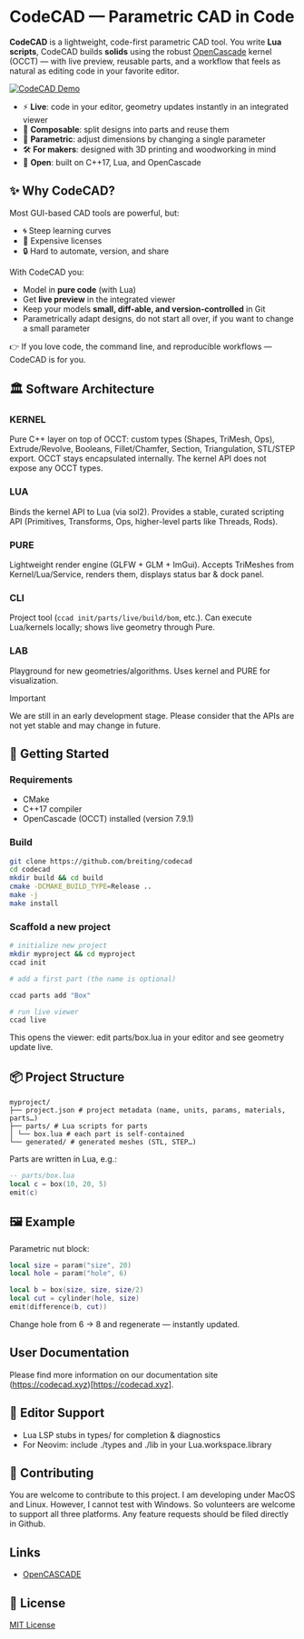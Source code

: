 # CodeCAD — Parametric CAD in Code

**CodeCAD** is a lightweight, code-first parametric CAD tool.
You write **Lua scripts**, CodeCAD builds **solids** using the robust [OpenCascade](https://www.opencascade.com/) kernel (OCCT) — with live preview, reusable parts, and a workflow that feels as natural as editing code in your favorite editor.

[![CodeCAD Demo](https://img.youtube.com/vi/xyIz4Y3gc14/hqdefault.jpg)](https://www.youtube.com/watch?v=xyIz4Y3gc14)

- ⚡ **Live**: code in your editor, geometry updates instantly in an integrated viewer
- 🧩 **Composable**: split designs into parts and reuse them
- 📐 **Parametric**: adjust dimensions by changing a single parameter
- 🛠 **For makers**: designed with 3D printing and woodworking in mind
- 🌱 **Open**: built on C++17, Lua, and OpenCascade

## ✨ Why CodeCAD?

Most GUI-based CAD tools are powerful, but:

- 🌀 Steep learning curves
- 💸 Expensive licenses
- 🔒 Hard to automate, version, and share

With CodeCAD you:

- Model in **pure code** (with Lua)
- Get **live preview** in the integrated viewer
- Keep your models **small, diff-able, and version-controlled** in Git
- Parametrically adapt designs, do not start all over, if you want to change a small parameter

👉 If you love code, the command line, and reproducible workflows — CodeCAD is for you.

## 🏛 Software Architecture

### KERNEL

Pure C++ layer on top of OCCT: custom types (Shapes, TriMesh, Ops), Extrude/Revolve, Booleans, Fillet/Chamfer, Section, Triangulation, STL/STEP export. OCCT stays encapsulated internally. The kernel API does not expose any OCCT types.

### LUA

Binds the kernel API to Lua (via sol2). Provides a stable, curated scripting API (Primitives, Transforms, Ops, higher-level parts like Threads, Rods).

### PURE

Lightweight render engine (GLFW + GLM + ImGui). Accepts TriMeshes from Kernel/Lua/Service, renders them, displays status bar & dock panel.

### CLI

Project tool (`ccad init/parts/live/build/bom`, etc.). Can execute Lua/kernels locally; shows live geometry through Pure.

### LAB

Playground for new geometries/algorithms. Uses kernel and PURE for visualization.

> [!IMPORTANT]
> We are still in an early development stage. Please consider that the APIs are not yet stable and may change in future.

## 🚀 Getting Started

### Requirements

- CMake
- C++17 compiler
- OpenCascade (OCCT) installed (version 7.9.1)

### Build

```bash
git clone https://github.com/breiting/codecad
cd codecad
mkdir build && cd build
cmake -DCMAKE_BUILD_TYPE=Release ..
make -j
make install
```

### Scaffold a new project

```bash
# initialize new project
mkdir myproject && cd myproject
ccad init

# add a first part (the name is optional)

ccad parts add "Box"

# run live viewer
ccad live
```

This opens the viewer: edit parts/box.lua in your editor and see geometry update live.

## 📦 Project Structure

```text
myproject/
├── project.json # project metadata (name, units, params, materials, parts…)
├── parts/ # Lua scripts for parts
│ └── box.lua # each part is self-contained
└── generated/ # generated meshes (STL, STEP…)
```

Parts are written in Lua, e.g.:

```lua
-- parts/box.lua
local c = box(10, 20, 5)
emit(c)
```

## 🖼 Example

Parametric nut block:

```lua
local size = param("size", 20)
local hole = param("hole", 6)

local b = box(size, size, size/2)
local cut = cylinder(hole, size)
emit(difference(b, cut))
```

Change hole from 6 → 8 and regenerate — instantly updated.

## User Documentation

Please find more information on our documentation site (https://codecad.xyz)[https://codecad.xyz].

## 📖 Editor Support

- Lua LSP stubs in types/ for completion & diagnostics
- For Neovim: include ./types and ./lib in your Lua.workspace.library

## 🤝 Contributing

You are welcome to contribute to this project. I am developing under MacOS and Linux. However, I cannot test with Windows. So volunteers are welcome to support all three platforms.
Any feature requests should be filed directly in Github.

## Links

- [OpenCASCADE](https://github.com/Open-Cascade-SAS/OCCT)

## 📜 License

[MIT License](LICENSE)
